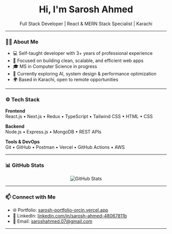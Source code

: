 <h1 align="center">Hi, I'm Sarosh Ahmed</h1>
<p align="center">
  Full Stack Developer | React & MERN Stack Specialist | Karachi
</p>

---

### 👨‍💻 About Me

- 💻 Self-taught developer with 3+ years of professional experience  
- 🚀 Focused on building clean, scalable, and efficient web apps  
- 🎓 MS in Computer Science in progress  
- 🧠 Currently exploring AI, system design & performance optimization  
- 🌍 Based in Karachi, open to remote opportunities

---

### ⚙️ Tech Stack

**Frontend**  
React.js • Next.js • Redux • TypeScript • Tailwind CSS • HTML • CSS

**Backend**  
Node.js • Express.js • MongoDB • REST APIs

**Tools & DevOps**  
Git • GitHub •  Postman • Vercel • GitHub Actions • AWS

---

### 📊 GitHub Stats

<p align="center">
  <img src="https://github-readme-stats.vercel.app/api?username=SaroshAhmed&show_icons=true&theme=default" alt="GitHub Stats" />
</p>

---

### 📫 Connect with Me

- 🌐 Portfolio: [sarosh-portfolio-orcin.vercel.app](https://sarosh-portfolio-orcin.vercel.app/)
- 💼 LinkedIn: [linkedin.com/in/sarosh-ahmed-48067811b](https://www.linkedin.com/in/sarosh-ahmed-48067811b)
- 📧 Email: saroshahmed.07@gmail.com
---

